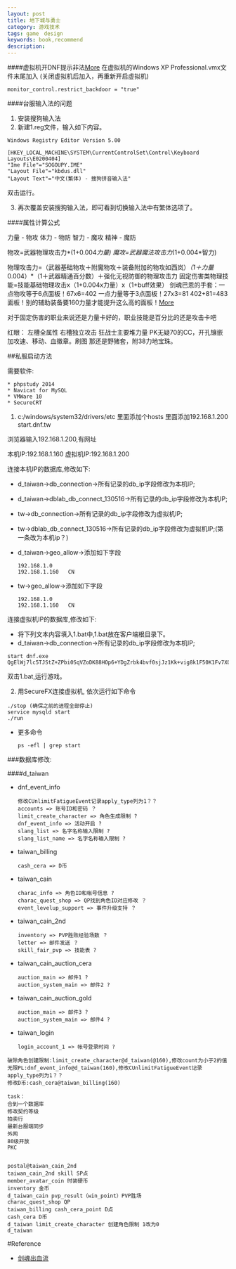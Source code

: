 ```yaml
---
layout: post
title: 地下城与勇士
category: 游戏技术
tags: game　design
keywords: book,recommend
description: 
---
```


####虚拟机开DNF提示非法[More](http://bbs.duowan.com/thread-38745920-1-1.html)
在虚拟机的Windows XP Professional.vmx文件末尾加入 (关闭虚拟机后加入，再重新开启虚拟机)

```
monitor_control.restrict_backdoor = "true"
```

####台服输入法的问题

1. 安装搜狗输入法
2. 新建1.reg文件，输入如下内容。

```
Windows Registry Editor Version 5.00

[HKEY_LOCAL_MACHINE\SYSTEM\CurrentControlSet\Control\Keyboard Layouts\E0200404]
"Ime File"="SOGOUPY.IME"
"Layout File"="kbdus.dll"
"Layout Text"="中文(繁体) - 搜狗拼音输入法"
```

双击运行。

3. 再次覆盖安装搜狗输入法，即可看到切换输入法中有繁体选项了。

####属性计算公式

力量 - 物攻
体力 - 物防
智力 - 魔攻
精神 - 魔防

物攻=武器物理攻击力*(1+0.004*力量)
魔攻=武器魔法攻击力*(1+0.004*智力)

物理攻击力=（武器基础物攻＋附魔物攻＋装备附加的物攻如西岚）*（1＋力量*0.004）*（1＋武器精通百分数）＋强化无视防御的物理攻击力 
固定伤害类物理技能=技能基础物理攻击x（1+0.004x力量）x（1+buff效果）
剑魂巴恩的手套：一点物攻等于6点面板！67x6=402 一点力量等于3点面板！27x3=81 402+81=483面板！别的辅助装备要160力量才能提升这么高的面板！[More](http://zhidao.baidu.com/question/541673955.html)

对于固定伤害的职业来说还是力量卡好的，职业技能是百分比的还是攻击卡吧

红眼：
左槽全属性 右槽独立攻击
狂战士主要堆力量 
PK无疑70的CC，开孔镶嵌加攻速、移动、血徽章。刷图 那还是野猪套，附38力地宝珠。


##私服启动方法

需要软件:

```
* phpstudy 2014
* Navicat for MySQL
* VMWare 10
* SecureCRT
```


1. c:/windows/system32/drivers/etc 里面添加个hosts 里面添加192.168.1.200 start.dnf.tw


浏览器输入192.168.1.200,有网址


本机IP:192.168.1.160
虚拟机IP:192.168.1.200

连接本机IP的数据库,修改如下:

* d_taiwan->db_connection->所有记录的db_ip字段修改为本机IP;
* d_taiwan->dblab_db_connect_130516->所有记录的db_ip字段修改为本机IP;
* tw->db_connection->所有记录的db_ip字段修改为虚拟机IP;
* tw->dblab_db_connect_130516->所有记录的db_ip字段修改为虚拟机IP;(第一条改为本机ip？)
* d_taiwan->geo_allow->添加如下字段

	```
	192.168.1.0
	192.168.1.160	CN
	```
	
* tw->geo_allow->添加如下字段

	```
	192.168.1.0
	192.168.1.160	CN
	```

连接虚拟机IP的数据库,修改如下:

* 将下列文本内容填入1.bat中,1.bat放在客户端根目录下。
* d_taiwan->db_connection->所有记录的db_ip字段修改为本机IP;


```
start dnf.exe QgElWj7lc5TJStZ+ZPbi0SqVZoDK88HOp6+YDgZrbk4bvf0sjJz1Kk+vig8k1F50K1Fv7X0JMy0x9LGjRJWGI5tOaGhqG12k4vbM0u1e1PpVwpcdf3MDflweqZ8T5T2MDidCwlXyPZaibmqCULHIM7axiMNdAtuwUhsoxaveRpWAjm0BzJyWBmin4IzV98INhdqQfHmIozN18QpbBotmV+4tBK+TQ1c+0TAVjxSObMoygSLiJAZQdTiLW8EZPGwZOKcJ8i+URSBvpNmZ4ntpfo5+i0hfaCz71rixirs65p5f4ySQWSin1pjKcSHGYYTHgRUvqDypgj6hNmoJkKWtvw==
```

双击1.bat,运行游戏。

2. 用SecureFX连接虚拟机, 依次运行如下命令

```
./stop (确保之前的进程全部停止)
service mysqld start
./run
```

 * 更多命令

	```
	ps -efl | grep start
	```

###数据库修改:

####d_taiwan

* dnf_event_info

	```
	修改CUnlimitFatigueEvent记录apply_type列为1？？
	accounts => 账号ID和密码 ？
	limit_create_character => 角色生成限制 ?
	dnf_event_info => 活动开启 ?
	slang_list => 名字名称输入限制 ?
	slang_list_name => 名字名称输入限制 ?
	```
* taiwan_billing

	```
	cash_cera => D币
	
	```
* taiwan_cain

	```
	charac_info => 角色ID和帐号信息 ?
	charac_quest_shop => QP找到角色ID对应修改 ？
	event_levelup_support => 事件升级支持 ？
	
	```

* taiwan_cain_2nd

	```
	inventory => PVP胜败经验场数 ？
	letter => 邮件发送 ？
	skill_fair_pvp => 技能表 ?
	```
* taiwan_cain_auction_cera

	```
	auction_main => 邮件1 ?
	auction_system_main => 邮件2 ?
	```

* taiwan_cain_auction_gold

	```
	auction_main => 邮件3 ?
	auction_system_main => 邮件4 ?
	```
* taiwan_login

	```
	login_account_1 => 帐号登录时间 ?
	```


```
破除角色创建限制:limit_create_character@d_taiwan(@160),修改count为小于2的值
无限PL:dnf_event_info@d_taiwan(160),修改CUnlimitFatigueEvent记录apply_type列为1？？
修改D币:cash_cera@taiwan_billing(160)

```

```
task：
合到一个数据库
修改契约等级
拍卖行
最新台服端同步
外网
80级开放
PKC


postal@taiwan_cain_2nd
taiwan_cain_2nd skill SP点
member_avatar_coin 时装硬币
inventory 金币
d_taiwan_cain pvp_result（win_point）PVP胜场
charac_quest_shop QP
taiwan_billing cash_cera_point D点
cash_cera D币
d_taiwan limit_create_character 创建角色限制 1改为0
d_taiwan
```

#Reference

* [剑魂出血流](http://tieba.baidu.com/p/2157305764?see_lz=1)
